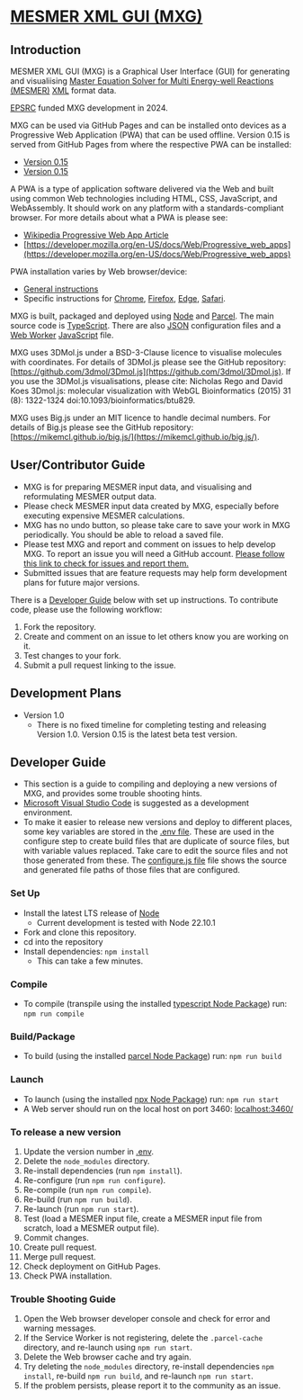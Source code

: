 # [MESMER XML GUI (MXG)](https://github.com/agdturner/mxg)

## Introduction

MESMER XML GUI (MXG) is a Graphical User Interface (GUI) for generating and visualiising [Master Equation Solver for Multi Energy-well Reactions (MESMER)](https://github.com/MESMER-kinetics/MESMER-code) [XML](https://en.wikipedia.org/wiki/XML) format data.

[EPSRC](https://www.ukri.org/councils/epsrc/) funded MXG development in 2024.

MXG can be used via GitHub Pages and can be installed onto devices as a Progressive Web Application (PWA) that can be used offline. Version 0.15 is served from GitHub Pages from where the respective PWA can be installed:
 - [Version 0.15](https://agdturner.github.io/mxg/dist/0.15/)
 - [Version 0.15](https://agdturner.github.io/mxg/dist/0.15/)

A PWA is a type of application software delivered via the Web and built using common Web technologies including HTML, CSS, JavaScript, and WebAssembly. It should work on any platform with a standards-compliant browser. For more details about what a PWA is please see:
- [Wikipedia Progressive Web App Article](https://en.wikipedia.org/wiki/Progressive_web_app)
- [https://developer.mozilla.org/en-US/docs/Web/Progressive_web_apps](https://developer.mozilla.org/en-US/docs/Web/Progressive_web_apps)

PWA installation varies by Web browser/device:
- [General instructions](https://developer.mozilla.org/en-US/docs/Web/Progressive_web_apps/Guides/Installing)
- Specific instructions for [Chrome](https://support.google.com/chrome/answer/9658361), [Firefox](https://developer.mozilla.org/en-US/docs/Web/Progressive_web_apps/Guides/Installing), [Edge](https://learn.microsoft.com/en-us/microsoft-edge/progressive-web-apps-chromium/ux), [Safari](https://support.apple.com/en-gb/104996).

MXG is built, packaged and deployed using [Node](https://nodejs.org/) and [Parcel](https://parceljs.org/). The main source code is [TypeScript](https://www.typescriptlang.org/). There are also [JSON](https://www.json.org/json-en.html) configuration files and a [Web Worker](https://en.wikipedia.org/wiki/Web_worker) [JavaScript](https://en.wikipedia.org/wiki/JavaScript) file.

MXG uses 3DMol.js under a BSD-3-Clause licence to visualise molecules with coordinates. For details of 3DMol.js please see the GitHub repository: [https://github.com/3dmol/3Dmol.js](https://github.com/3dmol/3Dmol.js). If you use the 3DMol.js visualisations, please cite: Nicholas Rego and David Koes 3Dmol.js: molecular visualization with WebGL Bioinformatics (2015) 31 (8): 1322-1324 doi:10.1093/bioinformatics/btu829.

MXG uses Big.js under an MIT licence to handle decimal numbers. For details of Big.js please see the GitHub repository: [https://mikemcl.github.io/big.js/](https://mikemcl.github.io/big.js/).


## User/Contributor Guide
- MXG is for preparing MESMER input data, and visualising and reformulating MESMER output data.
- Please check MESMER input data created by MXG, especially before executing expensive MESMER calculations.
- MXG has no undo button, so please take care to save your work in MXG periodically. You should be able to reload a saved file.  
- Please test MXG and report and comment on issues to help develop MXG. To report an issue you will need a GitHub account. [Please follow this link to check for issues and report them.](https://github.com/MESMER-kinetics/mxg/issues)
- Submitted issues that are feature requests may help form development plans for future major versions.

There is a [Developer Guide](#developer-guide) below with set up instructions. To contribute code, please use the following workflow:
1. Fork the repository.
2. Create and comment on an issue to let others know you are working on it.
3. Test changes to your fork.
4. Submit a pull request linking to the issue.


## Development Plans
- Version 1.0
  - There is no fixed timeline for completing testing and releasing Version 1.0. Version 0.15 is the latest beta test version.

## Developer Guide
- This section is a guide to compiling and deploying a new versions of MXG, and provides some trouble shooting hints.
- [Microsoft Visual Studio Code](https://code.visualstudio.com/) is suggested as a development environment.
- To make it easier to release new versions and deploy to different places, some key variables are stored in the [.env file](.env). These are used in the configure step to create build files that are duplicate of source files, but with variable values replaced. Take care to edit the source files and not those generated from these. The [configure.js file](configure.js) file shows the source and generated file paths of those files that are configured. 

### Set Up
- Install the latest LTS release of [Node](https://nodejs.org/)
  - Current development is tested with Node 22.10.1
- Fork and clone this repository.
- cd into the repository
- Install dependencies:
`npm install`
  - This can take a few minutes.

### Compile
- To compile (transpile using the installed [typescript Node Package](https://www.npmjs.com/package/typescript)) run:
`npm run compile`

### Build/Package
- To build (using the installed [parcel Node Package](https://www.npmjs.com/package/parcel)) run:
`npm run build`

### Launch
- To launch (using the installed [npx Node Package](https://www.npmjs.com/package/npx)) run:
  `npm run start`
- A Web server should run on the local host on port 3460:
  [localhost:3460/](http://localhost:3460/)

### To release a new version
1. Update the version number in [.env](../.env).
2. Delete the `node_modules` directory.
3. Re-install dependencies (run `npm install`).
4. Re-configure (run `npm run configure`).
5. Re-compile (run `npm run compile`).
6. Re-build (run `npm run build`).
7. Re-launch (run `npm run start`).
8. Test (load a MESMER input file, create a MESMER input file from scratch, load a MESMER output file).
9. Commit changes.
10. Create pull request.
11. Merge pull request.
12. Check deployment on GitHub Pages.
13. Check PWA installation.

### Trouble Shooting Guide
1. Open the Web browser developer console and check for error and warning messages.
2. If the Service Worker is not registering, delete the `.parcel-cache` directory, and re-launch using `npm run start`.
3. Delete the Web browser cache and try again.
4. Try deleting the `node_modules` directory, re-install dependencies `npm install`, re-build `npm run build`, and re-launch `npm run start`.
5. If the problem persists, please report it to the community as an issue.